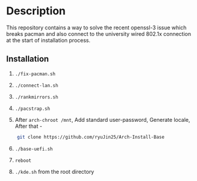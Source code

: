 # Description
This repository contains a way to solve the recent openssl-3 issue which breaks pacman and also connect to the university wired 802.1x connection at the start of installation process.




## Installation

1)  ```./fix-pacman.sh```

2)  ```./connect-lan.sh```

3)  ```./rankmirrors.sh```

4)  ```./pacstrap.sh```

5)  After ```arch-chroot /mnt```, Add standard user-password, Generate locale, After that - 
```bash
    git clone https://github.com/ryuJin25/Arch-Install-Base
```
6)  ```./base-uefi.sh```

7) ```reboot```

8)  ```./kde.sh``` from the root directory
